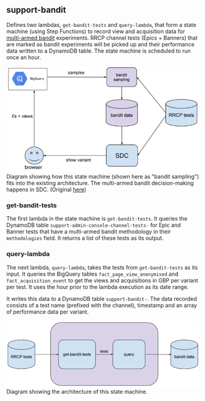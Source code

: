 ## support-bandit

Defines two lambdas, `get-bandit-tests` and `query-lambda`, that form a state machine (using Step Functions) to record view and acquisition data for [multi-armed bandit](https://vwo.com/blog/multi-armed-bandit-algorithm/) experiments. RRCP channel tests (Epics + Banners) that are marked as bandit experiments will be picked up and their performance data written to a DynamoDB table. The state machine is scheduled to run once an hour.

![Overall architecture](docs/overall-architecture.png)
Diagram showing how this state machine (shown here as "bandit sampling") fits into the existing architecture.
The multi-armed bandit decision-making happens in SDC. (Original [here](https://docs.google.com/drawings/d/18FQDS9bT2ciTur-OHoaWfw6vMFxP3Zf-pz8_GCwM8FE))

### get-bandit-tests

The first lambda in the state machine is `get-bandit-tests`. It queries the DynamoDB table `support-admin-console-channel-tests-` for Epic and Banner tests that have a multi-armed bandit methodology in their `methodologies` field. It returns a list of these tests as its output.

### query-lambda

The next lambda, `query-lambda`, takes the tests from `get-bandit-tests` as its input. It queries the BigQuery tables `fact_page_view_anonymised` and `fact_acquisition_event` to get the views and acquisitions in GBP per variant per test. It uses the hour prior to the lambda execution as its date range.

It writes this data to a DynamoDB table `support-bandit-`. The data recorded consists of a test name (prefixed with the channel), timestamp and an array of performance data per variant.

![Step functions architecture](docs/step-function-architecture.png)
Diagram showing the architecture of this state machine.
